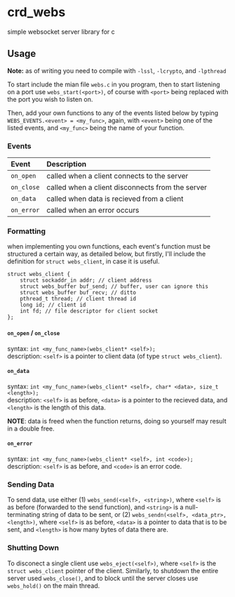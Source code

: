 # crd_webs
simple websocket server library for c

## Usage
**Note:** as of writing you need to compile with `-lssl`, `-lcrypto`, and `-lpthread`  
  
To start include the mian file `webs.c` in you program, then to start listening on a port use `webs_start(<port>)`, of course with `<port>` being replaced with the port you wish to listen on.  
  
Then, add your own functions to any of the events listed  below by typing `WEBS_EVENTS.<event> = <my_func>`, again, with `<event>` being one of the listed events, and `<my_func>` being the name of your function.  

### Events
| Event | Description |
|:------|:------------|
| `on_open` | called when a client connects to the server |
| `on_close` | called when a client disconnects from the server |
| `on_data` | called when data is recieved from a client |
| `on_error` | called when an error occurs |
  
### Formatting
when implementing you own functions, each event's function must be structured a certain way, as detailed below, but firstly, I'll include the definition for `struct webs_client`, in case it is useful.

```
struct webs_client {
	struct sockaddr_in addr; // client address
	struct webs_buffer buf_send; // buffer, user can ignore this
	struct webs_buffer buf_recv; // ditto
	pthread_t thread; // client thread id
	long id; // client id
	int fd; // file descriptor for client socket
};
```
#### `on_open` / `on_close`
syntax: `int <my_func_name>(webs_client* <self>);`  
description: `<self>` is a pointer to client data (of type `struct webs_client`).

#### `on_data`
syntax: `int <my_func_name>(webs_client* <self>, char* <data>, size_t <length>);`  
description: `<self>` is as before, `<data>` is a pointer to the recieved data, and `<length>` is the length of this data.  
  
**NOTE**: data is freed when the function returns, doing so yourself may result in a double free.

#### `on_error`
syntax: `int <my_func_name>(webs_client* <self>, int <code>);`  
description: `<self>` is as before, and `<code>` is an error code.

### Sending Data
To send data, use either (1) `webs_send(<self>, <string>)`, where `<self>` is as before (forwarded to the send function), and `<string>` is a null-terminating string of data to be sent, or (2) `webs_sendn(<self>, <data_ptr>, <length>)`, where `<self>` is as before, `<data>` is a pointer to data that is to be sent, and `<length>` is how many bytes of data there are.

### Shutting Down
To disconect a single client use `webs_eject(<self>)`, where `<self>` is the `struct webs_client` pointer of the client. Similarly, to shutdown the entire server used `webs_close()`, and to block until the server closes use `webs_hold()` on the main thread.
